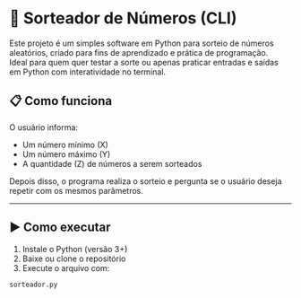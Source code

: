 # 🎲 Sorteador de Números (CLI)

Este projeto é um simples software em Python para sorteio de números aleatórios, criado para fins de aprendizado e prática de programação.  
Ideal para quem quer testar a sorte ou apenas praticar entradas e saídas em Python com interatividade no terminal.

## 📋 Como funciona

O usuário informa:
- Um número mínimo (X)
- Um número máximo (Y)
- A quantidade (Z) de números a serem sorteados

Depois disso, o programa realiza o sorteio e pergunta se o usuário deseja repetir com os mesmos parâmetros.

---

## ▶️ Como executar

1. Instale o Python (versão 3+)
2. Baixe ou clone o repositório
3. Execute o arquivo com:

```bash
sorteador.py
